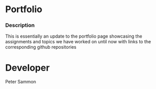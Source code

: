 # Portfolio

### Description

<p>This is essentially an update to the portfolio page showcasing the assignments and topics we have worked on until now with links to the corresponding github repositories</p>

# Developer

Peter Sammon
